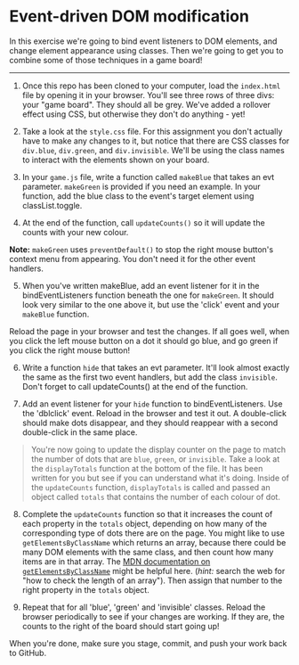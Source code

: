 # Event-driven DOM modification

In this exercise we're going to bind event listeners to DOM elements, and change element appearance using classes. Then we're going to get you to combine some of those techniques in a game board!

---

1. Once this repo has been cloned to your computer, load the `index.html` file by opening it in your browser. You'll see three rows of three divs: your "game board". They should all be grey. We've added a rollover effect using CSS, but otherwise they don't do anything - yet!

2. Take a look at the `style.css` file. For this assignment you don't actually have to make any changes to it, but notice that there are CSS classes for `div.blue`, `div.green`, and `div.invisible`. We'll be using the class names to interact with the elements shown on your board. 

3.  In your `game.js` file, write a function called `makeBlue` that takes an evt parameter. `makeGreen` is provided if you need an example. In your function, add the blue class to the event's target element using classList.toggle.

4. At the end of the function, call `updateCounts()` so it will update the counts with your new colour.

**Note:** `makeGreen` uses `preventDefault()` to stop the right mouse button's context menu from appearing. You don't need it for the other event handlers.

5. When you've written makeBlue, add an event listener for it in the bindEventListeners function beneath the one for `makeGreen`. It should look very similar to the one above it, but use the 'click' event and your `makeBlue` function.



Reload the page in your browser and test the changes. If all goes well, when you click the left mouse button on a dot it should go blue, and go green if you click the right mouse button!

6. Write a function `hide` that takes an evt parameter. It'll look almost exactly the same as the first two event handlers, but add the class `invisible`. Don't forget to call updateCounts() at the end of the function.

7. Add an event listener for your `hide` function to bindEventListeners. Use the 'dblclick' event. Reload in the browser and test it out. A double-click should make dots disappear, and they should reappear with a second double-click in the same place.

> You're now going to update the display counter on the page to match the number of dots that are `blue`, `green`, or `invisible`. Take a look at the `displayTotals` function at the bottom of the file. It has been written for you but see if you can understand what it's doing. 
> Inside of the `updateCounts` function, `displayTotals` is called and passed an object called `totals` that contains the number of each colour of dot.

8. Complete the `updateCounts` function so that it increases the count of each property in the `totals` object, depending on how many of the corresponding type of dots there are on the page. You might like to use `getElementsByClassName` which returns an array, because there could be many DOM elements with the same class, and then count how many items are in that array. The [MDN documentation on `getElementsByClassName`](https://developer.mozilla.org/en-US/docs/Web/API/Document/getElementsByClassName) might be helpful here. (_hint:_ search the web for "how to check the length of an array"). Then assign that number to the right property in the `totals` object. 
 
9. Repeat that for all 'blue', 'green' and 'invisible' classes. Reload the browser periodically to see if your changes are working. If they are, the counts to the right of the board should start going up!

When you're done, make sure you stage, commit, and push your work back to GitHub.
